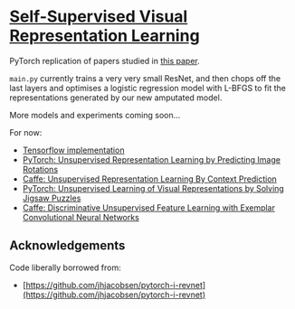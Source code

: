 # [Self-Supervised Visual Representation Learning](https://arxiv.org/abs/1901.09005)
PyTorch replication of papers studied in [this paper](https://arxiv.org/abs/1901.09005).

`main.py` currently trains a very very small ResNet, and then chops off the last layers and optimises a logistic regression model with L-BFGS to fit the representations generated by our new amputated model.

More models and experiments coming soon...  

For now:
- [Tensorflow implementation](https://github.com/google/revisiting-self-supervised)
- [PyTorch: Unsupervised Representation Learning by Predicting Image Rotations](https://github.com/gidariss/FeatureLearningRotNet)
- [Caffe: Unsupervised Representation Learning By Context Prediction](https://github.com/cdoersch/deepcontext)
- [PyTorch: Unsupervised Learning of Visual Representations by Solving Jigsaw Puzzles](https://github.com/bbrattoli/JigsawPuzzlePytorch)
- [Caffe: Discriminative Unsupervised Feature Learning with Exemplar Convolutional Neural Networks](https://github.com/yihui-he/Exemplar-CNN)

## Acknowledgements
Code liberally borrowed from:
- [https://github.com/jhjacobsen/pytorch-i-revnet](https://github.com/jhjacobsen/pytorch-i-revnet)
